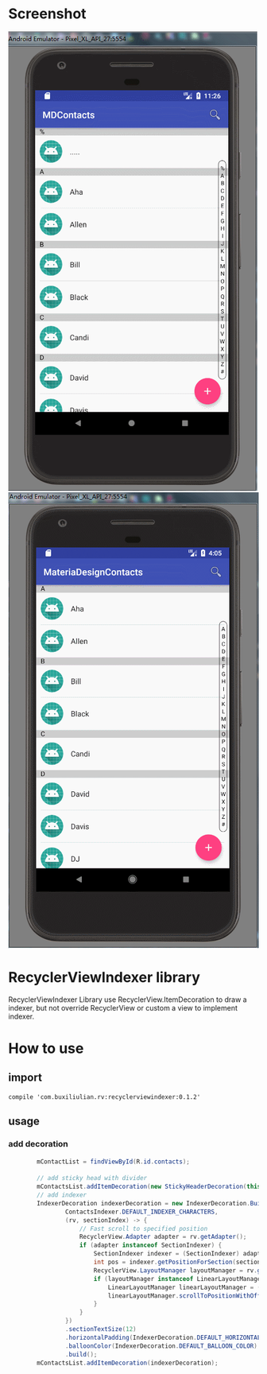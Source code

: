 # Screenshot
![indexer](https://github.com/buxiliulian/RecyclerViewIndexerExample/blob/master/screenshots/indexer.gif)
![alphabet_indexer](https://github.com/buxiliulian/RecyclerViewIndexerExample/blob/master/screenshots/alphabet_indexer.gif)

# RecyclerViewIndexer library
RecyclerViewIndexer Library use RecyclerView.ItemDecoration to draw a indexer, but not override RecyclerView
or custom a view to implement indexer.

# How to use
## import
```
compile 'com.buxiliulian.rv:recyclerviewindexer:0.1.2'
```
## usage

### add decoration
```java
        mContactList = findViewById(R.id.contacts);

        // add sticky head with divider
        mContactsList.addItemDecoration(new StickyHeaderDecoration(this, StickyHeaderDecoration.VERTICAL));
        // add indexer
        IndexerDecoration indexerDecoration = new IndexerDecoration.Builder(this,
                ContactsIndexer.DEFAULT_INDEXER_CHARACTERS,
                (rv, sectionIndex) -> {
                    // Fast scroll to specified position
                    RecyclerView.Adapter adapter = rv.getAdapter();
                    if (adapter instanceof SectionIndexer) {
                        SectionIndexer indexer = (SectionIndexer) adapter;
                        int pos = indexer.getPositionForSection(sectionIndex);
                        RecyclerView.LayoutManager layoutManager = rv.getLayoutManager();
                        if (layoutManager instanceof LinearLayoutManager) {
                            LinearLayoutManager linearLayoutManager = (LinearLayoutManager) layoutManager;
                            linearLayoutManager.scrollToPositionWithOffset(pos, 0);
                        }
                    }
                })
                .sectionTextSize(12)
                .horizontalPadding(IndexerDecoration.DEFAULT_HORIZONTAL_PADDING)
                .balloonColor(IndexerDecoration.DEFAULT_BALLOON_COLOR)
                .build();
        mContactsList.addItemDecoration(indexerDecoration);
```


